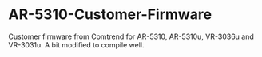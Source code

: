 # AR-5310-Customer-Firmware
Customer firmware from Comtrend for AR-5310, AR-5310u, VR-3036u and VR-3031u.
A bit modified to compile well.
